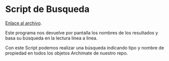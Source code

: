 # Script de Busqueda

[Enlace al archivo](https://github.com/alu0100885453/Desarrollos-Practicas-STIC/blob/master/script_busqueda.py).

Este programa nos devuelve por pantalla los nombres de los resultados y basa su búsqueda en la lectura linea a linea.

Con este Script podemos realizar una búsqueda indicando tipo y nombre de propiedad en todos los objetos Archimate de nuestro repo.



